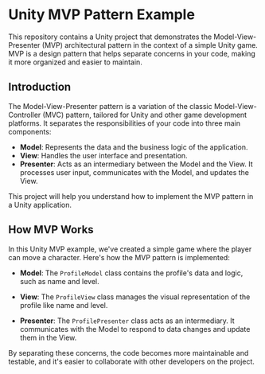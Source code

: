 # Unity MVP Pattern Example

This repository contains a Unity project that demonstrates the Model-View-Presenter (MVP) architectural pattern in the context of a simple Unity game. MVP is a design pattern that helps separate concerns in your code, making it more organized and easier to maintain.


## Introduction

The Model-View-Presenter pattern is a variation of the classic Model-View-Controller (MVC) pattern, tailored for Unity and other game development platforms. It separates the responsibilities of your code into three main components:

- **Model**: Represents the data and the business logic of the application.
- **View**: Handles the user interface and presentation.
- **Presenter**: Acts as an intermediary between the Model and the View. It processes user input, communicates with the Model, and updates the View.

This project will help you understand how to implement the MVP pattern in a Unity application.

## How MVP Works

In this Unity MVP example, we've created a simple game where the player can move a character. Here's how the MVP pattern is implemented:

- **Model**: The `ProfileModel` class contains the profile's data and logic, such as name and level.

- **View**: The `ProfileView` class manages the visual representation of the profile like name and level.

- **Presenter**: The `ProfilePresenter` class acts as an intermediary. It communicates with the Model to respond to data changes and update them in the View.

By separating these concerns, the code becomes more maintainable and testable, and it's easier to collaborate with other developers on the project.
